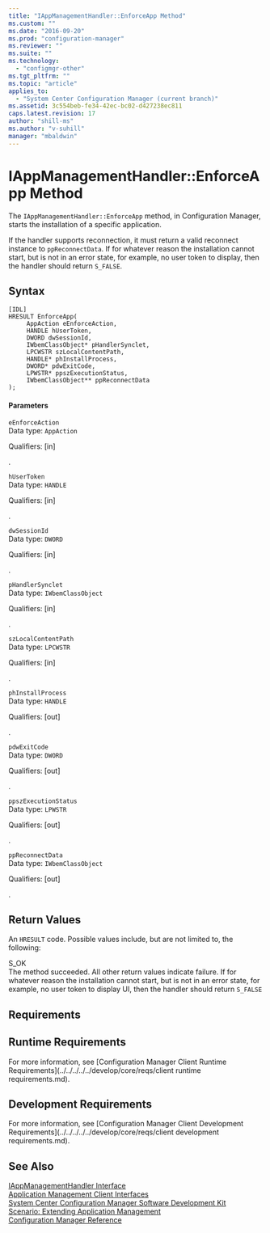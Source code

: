 ```yaml
---
title: "IAppManagementHandler::EnforceApp Method"
ms.custom: ""
ms.date: "2016-09-20"
ms.prod: "configuration-manager"
ms.reviewer: ""
ms.suite: ""
ms.technology: 
  - "configmgr-other"
ms.tgt_pltfrm: ""
ms.topic: "article"
applies_to: 
  - "System Center Configuration Manager (current branch)"
ms.assetid: 3c554beb-fe34-42ec-bc02-d427238ec811
caps.latest.revision: 17
author: "shill-ms"
ms.author: "v-suhill"
manager: "mbaldwin"
---
```

# IAppManagementHandler::EnforceApp Method
The `IAppManagementHandler::EnforceApp` method, in Configuration Manager, starts the installation of a specific application.  
  
 If the handler supports reconnection, it must return a valid reconnect instance to `ppReconnectData`. If for whatever reason the installation cannot start, but is not in an error state, for example, no user token to display, then the handler should return `S_FALSE`.  
  
## Syntax  
  
```  
[IDL]  
HRESULT EnforceApp(  
     AppAction eEnforceAction,  
     HANDLE hUserToken,  
     DWORD dwSessionId,  
     IWbemClassObject* pHandlerSynclet,  
     LPCWSTR szLocalContentPath,  
     HANDLE* phInstallProcess,  
     DWORD* pdwExitCode,  
     LPWSTR* ppszExecutionStatus,  
     IWbemClassObject** ppReconnectData  
);  
```  
  
#### Parameters  
 `eEnforceAction`  
 Data type: `AppAction`  
  
 Qualifiers: [in]  
  
 .   
  
 `hUserToken`  
 Data type: `HANDLE`  
  
 Qualifiers: [in]  
  
 .   
  
 `dwSessionId`  
 Data type: `DWORD`  
  
 Qualifiers: [in]  
  
 .   
  
 `pHandlerSynclet`  
 Data type: `IWbemClassObject`  
  
 Qualifiers: [in]  
  
 .   
  
 `szLocalContentPath`  
 Data type: `LPCWSTR`  
  
 Qualifiers: [in]  
  
 .   
  
 `phInstallProcess`  
 Data type: `HANDLE`  
  
 Qualifiers: [out]  
  
 .   
  
 `pdwExitCode`  
 Data type: `DWORD`  
  
 Qualifiers: [out]  
  
 .   
  
 `ppszExecutionStatus`  
 Data type: `LPWSTR`  
  
 Qualifiers: [out]  
  
 .   
  
 `ppReconnectData`  
 Data type: `IWbemClassObject`  
  
 Qualifiers: [out]  
  
 .   
  
## Return Values  
 An `HRESULT` code. Possible values include, but are not limited to, the following:  
  
 S_OK  
 The method succeeded. All other return values indicate failure. If for whatever reason the installation cannot start, but is not in an error state, for example, no user token to display UI, then the handler should return `S_FALSE`  
  
## Requirements  
  
## Runtime Requirements  
 For more information, see [Configuration Manager Client Runtime Requirements](../../../../../develop/core/reqs/client runtime requirements.md).  
  
## Development Requirements  
 For more information, see [Configuration Manager Client Development Requirements](../../../../../develop/core/reqs/client development requirements.md).  
  
## See Also  
 [IAppManagementHandler Interface](../../../../../develop/reference/core/clients/client-classes/iappmanagementhandler-interface.md)   
 [Application Management Client Interfaces](../../../../../develop/reference/core/clients/client-classes/application-management-client-interfaces.md)   
 [System Center Configuration Manager Software Development Kit](../../../../../develop/core/misc/system-center-configuration-manager-sdk.md)   
 [Scenario: Extending Application Management](../../../../../develop/apps/scenario--extending-application-management.md)   
 [Configuration Manager Reference](../../../../../develop/reference/configuration-manager-reference.md)